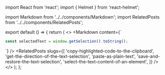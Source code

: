 import React from 'react';
import { Helmet } from 'react-helmet';

import Markdown from '../../components/Markdown';
import RelatedPosts from '../../components/RelatedPosts';

export default () => {
    return (
<>
<Helmet>
    <meta
        name='keywords'
        content='get selected text, window getSelection'
    />
</Helmet>
<Markdown
    content={`
~~~ javascript
const selectedText = window.getSelection().toString();
~~~
`}
/>
<RelatedPosts
    slugs={[
        'copy-highlighted-code-to-the-clipboard',
        'get-the-direction-of-the-text-selection',
        'paste-as-plain-text',
        'save-and-restore-the-text-selection',
        'select-the-text-content-of-an-element',
    ]}
/>
</>
    );
};
